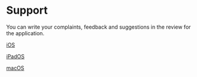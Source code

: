# Support
You can write your complaints, feedback and suggestions in the review for the application.

[iOS](https://apps.apple.com/app/id1483838824?mt=8&action=write-review)

[iPadOS](https://apps.apple.com/app/id1483838824?mt=8&action=write-review)

[macOS](https://apps.apple.com/app/id1483838824?mt=12&action=write-review)
